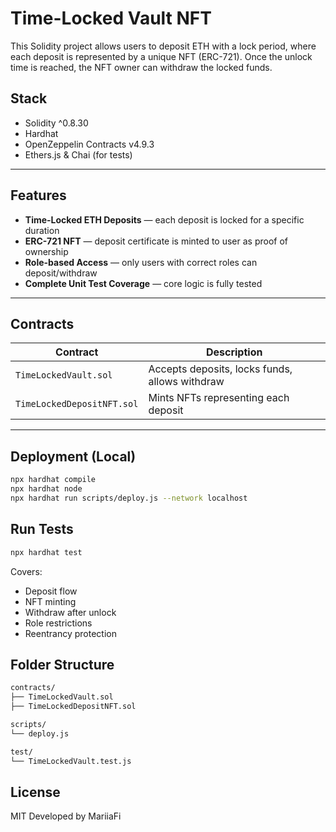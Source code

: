 # Time-Locked Vault NFT

This Solidity project allows users to deposit ETH with a lock period, where each deposit is represented by a unique NFT (ERC-721). Once the unlock time is reached, the NFT owner can withdraw the locked funds.

## Stack

- Solidity ^0.8.30
- Hardhat
- OpenZeppelin Contracts v4.9.3
- Ethers.js & Chai (for tests)

---

## Features

- **Time-Locked ETH Deposits** — each deposit is locked for a specific duration
- **ERC-721 NFT** — deposit certificate is minted to user as proof of ownership
- **Role-based Access** — only users with correct roles can deposit/withdraw
- **Complete Unit Test Coverage** — core logic is fully tested

---

## Contracts

| Contract               | Description                                     |
|------------------------|-------------------------------------------------|
| `TimeLockedVault.sol`  | Accepts deposits, locks funds, allows withdraw |
| `TimeLockedDepositNFT.sol` | Mints NFTs representing each deposit     |

---

## Deployment (Local)

```bash
npx hardhat compile
npx hardhat node
npx hardhat run scripts/deploy.js --network localhost
```
## Run Tests

```bash
npx hardhat test
```
Covers:
- Deposit flow
- NFT minting
- Withdraw after unlock
- Role restrictions
- Reentrancy protection

## Folder Structure

```bash
contracts/
├── TimeLockedVault.sol
├── TimeLockedDepositNFT.sol

scripts/
└── deploy.js

test/
└── TimeLockedVault.test.js
```

## License
MIT
Developed by MariiaFi
